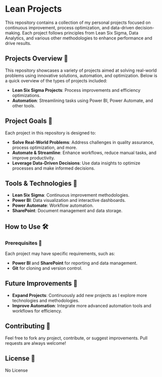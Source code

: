 # Lean Projects

This repository contains a collection of my personal projects focused on continuous improvement, process optimization, and data-driven decision-making. Each project follows principles from Lean Six Sigma, Data Analytics, and various other methodologies to enhance performance and drive results.

## Projects Overview 🌟
This repository showcases a variety of projects aimed at solving real-world problems using innovative solutions, automation, and optimization. Below is a quick overview of the types of projects included:

- **Lean Six Sigma Projects**: Process improvements and efficiency optimizations.
- **Automation**: Streamlining tasks using Power BI, Power Automate, and other tools.
  
## Project Goals 🎯
Each project in this repository is designed to:
- **Solve Real-World Problems**: Address challenges in quality assurance, process optimization, and more.
- **Automate & Streamline**: Enhance workflows, reduce manual tasks, and improve productivity.
- **Leverage Data-Driven Decisions**: Use data insights to optimize processes and make informed decisions.

## Tools & Technologies 🔧
- **Lean Six Sigma**: Continuous improvement methodologies.
- **Power BI**: Data visualization and interactive dashboards.
- **Power Automate**: Workflow automation.
- **SharePoint**: Document management and data storage.

## How to Use 🛠️

### Prerequisites 🔑
Each project may have specific requirements, such as:
- **Power BI** and **SharePoint** for reporting and data management.
- **Git** for cloning and version control.

## Future Improvements 🔮
- **Expand Projects**: Continuously add new projects as I explore more technologies and methodologies.
- **Improve Automation**: Integrate more advanced automation tools and workflows for efficiency.

## Contributing 🤝
Feel free to fork any project, contribute, or suggest improvements. Pull requests are always welcome!

## License 📜
No License
